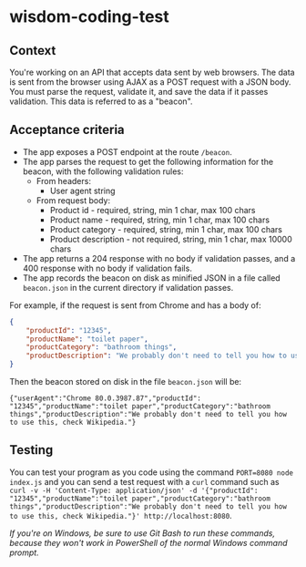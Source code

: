 # wisdom-coding-test

## Context

You're working on an API that accepts data sent by web browsers. The data is sent from the browser using AJAX as a POST request with a JSON body. You must parse the request, validate it, and save the data if it passes validation. This data is referred to as a "beacon".

## Acceptance criteria

- The app exposes a POST endpoint at the route `/beacon`.
- The app parses the request to get the following information for the beacon, with the following validation rules:
  - From headers:
    - User agent string
  - From request body:
    - Product id - required, string, min 1 char, max 100 chars
    - Product name - required, string, min 1 char, max 100 chars
    - Product category - required, string, min 1 char, max 100 chars
    - Product description - not required, string, min 1 char, max 10000 chars
- The app returns a 204 response with no body if validation passes, and a 400 response with no body if validation fails.
- The app records the beacon on disk as minified JSON in a file called `beacon.json` in the current directory if validation passes.

For example, if the request is sent from Chrome and has a body of:

```json
{
    "productId": "12345",
    "productName": "toilet paper",
    "productCategory": "bathroom things",
    "productDescription": "We probably don't need to tell you how to use this, check Wikipedia."
}
```

Then the beacon stored on disk in the file `beacon.json` will be:

```
{"userAgent":"Chrome 80.0.3987.87","productId": "12345","productName":"toilet paper","productCategory":"bathroom things","productDescription":"We probably don't need to tell you how to use this, check Wikipedia."}
```

## Testing

You can test your program as you code using the command `PORT=8080 node index.js` and you can send a test request with a `curl` command such as `curl -v -H 'Content-Type: application/json' -d '{"productId": "12345","productName":"toilet paper","productCategory":"bathroom things","productDescription":"We probably don't need to tell you how to use this, check Wikipedia."}' http://localhost:8080`.

*If you're on Windows, be sure to use Git Bash to run these commands, because they won't work in PowerShell of the normal Windows command prompt.*
